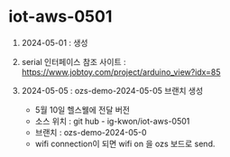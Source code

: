 # iot-aws-0501

1. 2024-05-01 : 생성

2. serial 인터페이스 참조 사이트 :
   https://www.jobtoy.com/project/arduino_view?idx=85

3. 2024-05-05 : ozs-demo-2024-05-05 브랜치 생성
   - 5월 10일 헬스웰에 전달 버전
   - 소스 위치 : git hub - ig-kwon/iot-aws-0501
   - 브랜치 : ozs-demo-2024-05-0
   - wifi connection이 되면 wifi on 을 ozs 보드로 send.
